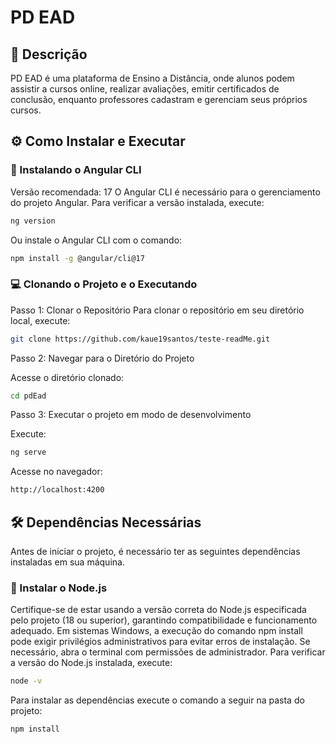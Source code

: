# PD EAD

## 📝 Descrição

PD EAD é uma plataforma de Ensino a Distância, onde alunos podem assistir a cursos online, realizar avaliações, emitir certificados de conclusão, enquanto professores cadastram e gerenciam seus próprios cursos.

## ⚙️ Como Instalar e Executar
### 🚀 Instalando o Angular CLI
Versão recomendada: 17
O Angular CLI é necessário para o gerenciamento do projeto Angular. Para verificar a versão instalada, execute:
```bash
ng version
```
Ou instale o Angular CLI com o comando:
```bash
npm install -g @angular/cli@17
```
### 💻 Clonando o Projeto e o Executando

Passo 1: Clonar o Repositório
Para clonar o repositório em seu diretório local, execute:
```bash
git clone https://github.com/kaue19santos/teste-readMe.git 
```
<!-- LEMBRAR DE TROCAR LINK ACIMA -->
Passo 2: Navegar para o Diretório do Projeto

Acesse o diretório clonado:
```bash
cd pdEad
```
Passo 3: Executar o projeto em modo de desenvolvimento

Execute:
```bash
ng serve
```
Acesse no navegador:
```bash
http://localhost:4200
```
## 🛠️ Dependências Necessárias
Antes de iniciar o projeto, é necessário ter as seguintes dependências instaladas em sua máquina.

### 🔧 Instalar o Node.js
Certifique-se de estar usando a versão correta do Node.js especificada pelo projeto (18 ou superior), garantindo compatibilidade e funcionamento adequado. Em sistemas Windows, a execução do comando npm install pode exigir privilégios administrativos para evitar erros de instalação. Se necessário, abra o terminal com permissões de administrador.
Para verificar a versão do Node.js instalada, execute:
```bash
node -v
```
Para instalar as dependências execute o comando a seguir na pasta do projeto:
```bash
npm install
```





